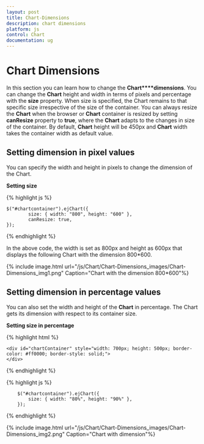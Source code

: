 ```yaml
---
layout: post
title: Chart-Dimensions
description: chart dimensions
platform: js
control: Chart
documentation: ug
---
```


# Chart Dimensions

In this section you can learn how to change the **Chart****dimensions**. You can change the **Chart** height and width in terms of pixels and percentage with the **size** property. When size is specified, the Chart remains to that specific size irrespective of the size of the container. You can always resize the **Chart** when the browser or **Chart** container is resized by setting **canResize** property to **true**, where the **Chart** adapts to the changes in size of the container. By default, **Chart** height will be 450px and **Chart** width takes the container width as default value.

## Setting dimension in pixel values

You can specify the width and height in pixels to change the dimension of the Chart. 

**Setting size**

{% highlight js %}


    $("#chartcontainer").ejChart({
            size: { width: "800", height: "600" },
            canResize: true,
    });


{% endhighlight %}



In the above code, the width is set as 800px and height as 600px that displays the following Chart with the dimension 800*600.

{% include image.html url="/js/Chart/Chart-Dimensions_images/Chart-Dimensions_img1.png" Caption="Chart with the dimension 800*600"%}

## Setting dimension in percentage values

You can also set the width and height of the **Chart** in percentage. The Chart gets its dimension with respect to its container size.

**Setting size in percentage**

{% highlight html %}

    <div id="chartContainer" style="width: 700px; height: 500px; border-color: #ff0000; border-style: solid;">
    </div>

{% endhighlight %}

{% highlight js %}

        $("#chartcontainer").ejChart({
            size: { width: "80%", height: "90%" },
        });
        
{% endhighlight %}      



{% include image.html url="/js/Chart/Chart-Dimensions_images/Chart-Dimensions_img2.png" Caption="Chart with dimension"%}

